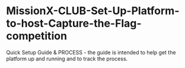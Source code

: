 # MissionX-CLUB-Set-Up-Platform-to-host-Capture-the-Flag-competition
Quick Setup Guide &amp; PROCESS - the guide is intended to help get the platform up and running and to track the process.

